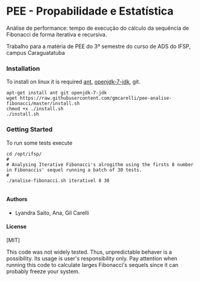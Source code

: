 # PEE - Propabilidade e Estatística

Análise de performance: tempo de execução do cálculo da sequência de Fibonacci de forma iterativa e recursiva.

Trabalho para a matéria de PEE do 3º semestre do curso de ADS do IFSP, campus Caraguatatuba

### Installation

To install on linux it is required [ant](http://ant.apache.org/), [openjdk-7-jdk](http://openjdk.java.net/), git.

```
apt-get install ant git openjdk-7-jdk
wget https://raw.githubusercontent.com/gmcarelli/pee-analise-fibonacci/master/install.sh
chmod +x ./install.sh
./install.sh 
```

### Getting Started

To run some tests execute 

```
cd /opt/ifsp/
#
# Analysing Iterative Fibonacci's alrogithm using the firsts 8 number in Fibonaccis' sequel running a batch of 30 tests.  
#
./analise-fibonacci.sh iterativel 8 30 
		
```

#### Authors
* Lyandra Saito, Ana, Gil Carelli

#### License

[MIT]

This code was not widely tested. Thus, unpredictable behaver is a possibility. Its usage is user's responsibility only. Pay attention when running this code to calculate larges Fibonacci's sequels since it can probably freeze your system.
